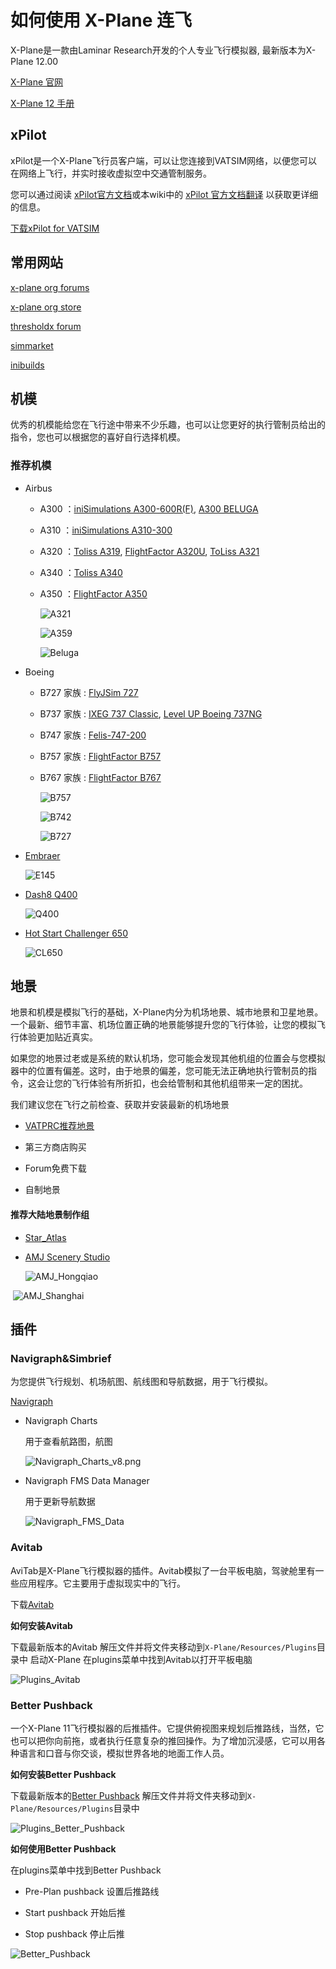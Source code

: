 # 如何使用 X-Plane 连飞

X-Plane是一款由Laminar Research开发的个人专业飞行模拟器, 最新版本为X-Plane 12.00

[X-Plane 官网](https://www.x-plane.com/)

[X-Plane 12 手册](https://www.x-plane.com/manuals/desktop/index.html)



## xPilot

xPilot是一个X-Plane飞行员客户端，可以让您连接到VATSIM网络，以便您可以在网络上飞行，并实时接收虚拟空中交通管制服务。

您可以通过阅读 [xPilot官方文档](https://beta.xpilot-project.org/#/?id=what-is-xpilot)或本wiki中的 [xPilot 官方文档翻译](https://github.com/websterzh/vatprc-wiki/blob/xPilot/xPilot%20%E4%BD%BF%E7%94%A8%E6%96%87%E6%A1%A3.md) 以获取更详细的信息。

[下载xPilot for VATSIM](https://beta.xpilot-project.org/#/)



## 常用网站

[x-plane org forums](https://forums.x-plane.org/)

[x-plane org store](https://store.x-plane.org/)

[thresholdx forum](https://forum.thresholdx.net/)

[simmarket](https://secure.simmarket.com/default-zh.html)

[inibuilds](https://store.inibuilds.com/)



## 机模

优秀的机模能给您在飞行途中带来不少乐趣，也可以让您更好的执行管制员给出的指令，您也可以根据您的喜好自行选择机模。


### 推荐机模



+ Airbus
  - A300 ：[iniSimulations A300-600R(F)](https://store.inibuilds.com/products/a300), [A300 BELUGA](https://store.inibuilds.com/products/beluga)
  
  - A310 ：[iniSimulations A310-300](https://store.inibuilds.com/products/a310)
  
  - A320 ：[Toliss A319](https://store.x-plane.org/Airbus-A319-XP12-by-Toliss-_p_1631.html), [FlightFactor A320U](https://store.x-plane.org/A320-Ultimate-XP12-Extended-beta_p_1623.html), [ToLiss A321](https://store.x-plane.org/Airbus-A321-XP12-by-Toliss_p_1632.html)
  
  - A340 ：[Toliss A340](https://store.x-plane.org/Airbus-A340-600-by-Toliss_p_1459.html)
  
  - A350 ：[FlightFactor A350](https://store.x-plane.org/Airbus-A350-XWB-Advanced_p_348.html)
    
    
    ![A321](https://github.com/websterzh/vatprc-wiki/blob/X-Plane-to-vatsim/image/A321.jpg)

    
    
    ![A359](https://github.com/websterzh/vatprc-wiki/blob/X-Plane-to-vatsim/image/A359.png)

    

    ![Beluga](https://github.com/websterzh/vatprc-wiki/blob/X-Plane-to-vatsim/image/Beluga.png)

    

- Boeing
    - B727 家族 : [FlyJSim 727](https://store.x-plane.org/727-Series-Professional-V3_p_852.html)
    
  - B737 家族 : [IXEG 737 Classic](https://www.x-aviation.com/catalog/product_info.php/take-command-ixeg-737-classic-p-122), [Level UP Boeing 737NG](https://forum.thresholdx.net/files/file/1298-boeing-737ng-series/)
  
  - B747 家族 : [Felis-747-200](https://store.x-plane.org/Boeing-747-200-Classic_p_1491.html)
  
  - B757 家族 : [FlightFactor B757](https://store.x-plane.org/757-Professional_c_10.html)
  
  - B767 家族 : [FlightFactor B767](https://store.x-plane.org/767-Professional_c_181.html)
  
  
    ![B757](https://github.com/websterzh/vatprc-wiki/blob/X-Plane-to-vatsim/image/B757.jpg)

  
    ![B742](https://github.com/websterzh/vatprc-wiki/blob/X-Plane-to-vatsim/image/B742.jpg)
  
  
    ![B727](https://github.com/websterzh/vatprc-wiki/blob/X-Plane-to-vatsim/image/B727.jpg)



+ [Embraer](https://store.x-plane.org/Embraer-Fleet-by-X-Crafts_p_998.html)

  ![E145](https://github.com/websterzh/vatprc-wiki/blob/X-Plane-to-vatsim/image/E145.png)




+ [Dash8 Q400](https://store.x-plane.org/FlyJSim-Q4XP_p_1511.html)

  ![Q400](https://github.com/websterzh/vatprc-wiki/blob/X-Plane-to-vatsim/image/Q400.jpg)




+ [Hot Start Challenger 650](https://www.x-aviation.com/catalog/product_info.php/take-command-hot-start-challenger-650-p-212)

  ![CL650](https://github.com/websterzh/vatprc-wiki/blob/X-Plane-to-vatsim/image/CL650.jpg)
  


## 地景

地景和机模是模拟飞行的基础，X-Plane内分为机场地景、城市地景和卫星地景。一个最新、细节丰富、机场位置正确的地景能够提升您的飞行体验，让您的模拟飞行体验更加贴近真实。

如果您的地景过老或是系统的默认机场，您可能会发现其他机组的位置会与您模拟器中的位置有偏差。这时，由于地景的偏差，您可能无法正确地执行管制员的指令，这会让您的飞行体验有所折扣，也会给管制和其他机组带来一定的困扰。

我们建议您在飞行之前检查、获取并安装最新的机场地景

+ [VATPRC推荐地景](https://pilot.vatprc.net/#/scenery)

+ 第三方商店购买
+ Forum免费下载
+ 自制地景


#### 推荐大陆地景制作组

+ [Star_Atlas](https://secure.simmarket.com/star_atlas-(zh_1412).mhtml)

+ [AMJ Scenery Studio](https://secure.simmarket.com/amjscenerystudio-(zh_1543).mhtml)

  ![AMJ_Hongqiao](https://github.com/websterzh/vatprc-wiki/blob/X-Plane-to-vatsim/image/AMJ_Hongqiao.jpg)


​       ![AMJ_Shanghai](https://github.com/websterzh/vatprc-wiki/blob/X-Plane-to-vatsim/image/AMJ_Shanghai.jpg)




## 插件

### Navigraph&Simbrief

为您提供飞行规划、机场航图、航线图和导航数据，用于飞行模拟。

[Navigraph](https://navigraph.com/)

+ Navigraph Charts

  用于查看航路图，航图

  ![Navigraph_Charts_v8.png](https://github.com/websterzh/vatprc-wiki/blob/X-Plane-to-vatsim/image/Navigraph_Charts_v8.png)




+ Navigraph FMS Data Manager

  用于更新导航数据

  ![Navigraph_FMS_Data](https://github.com/websterzh/vatprc-wiki/blob/X-Plane-to-vatsim/image/Navigraph_FMS_Data.png)






### Avitab

AviTab是X-Plane飞行模拟器的插件。Avitab模拟了一台平板电脑，驾驶舱里有一些应用程序。它主要用于虚拟现实中的飞行。

下载[Avitab](https://github.com/fpw/avitab/releases)

**如何安装Avitab**

下载最新版本的Avitab
解压文件并将文件夹移动到`X-Plane/Resources/Plugins`目录中
启动X-Plane
在plugins菜单中找到Avitab以打开平板电脑

![Plugins_Avitab](https://github.com/websterzh/vatprc-wiki/blob/X-Plane-to-vatsim/image/Plugins_Avitab.png)



### Better Pushback
一个X-Plane 11飞行模拟器的后推插件。它提供俯视图来规划后推路线，当然，它也可以把你向前拖，或者执行任意复杂的推回操作。为了增加沉浸感，它可以用各种语言和口音与你交谈，模拟世界各地的地面工作人员。

**如何安装Better Pushback**

下载最新版本的[Better Pushback](https://github.com/skiselkov/BetterPushbackC/releases)
解压文件并将文件夹移动到`X-Plane/Resources/Plugins`目录中

![Plugins_Better_Pushback](https://github.com/websterzh/vatprc-wiki/blob/X-Plane-to-vatsim/image/Plugins_Better_Pushback.png)



**如何使用Better Pushback**

在plugins菜单中找到Better Pushback

+ Pre-Plan pushback 设置后推路线

+ Start pushback 开始后推

+ Stop pushback 停止后推

![Better_Pushback](https://github.com/websterzh/vatprc-wiki/blob/X-Plane-to-vatsim/image/Better_Pushback.png)
